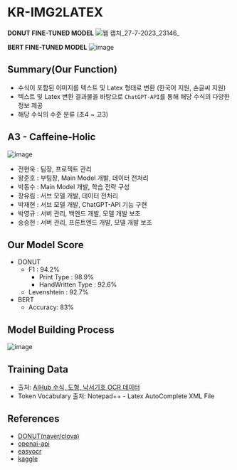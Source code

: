 # KR-IMG2LATEX
**DONUT FINE-TUNED MODEL**
![웹 캡처_27-7-2023_23146_](https://github.com/KDTAI-A3/kr-img2latex/assets/81287077/32bf89d0-98ff-4646-aa9b-7f74e862863a)

**BERT FINE-TUNED MODEL**
![image](https://github.com/KDTAI-A3/kr-img2latex/assets/81287077/078accc2-a085-429b-abd3-84be864c960b)


## Summary(Our Function)
- 수식이 포함된 이미지를 텍스트 및 Latex 형태로 변환 (한국어 지원, 손글씨 지원)
- 텍스트 및 Latex 변환 결과물을 바탕으로 `ChatGPT-API`를 통해 해당 수식의 다양한 정보 제공
- 해당 수식의 수준 분류 (초4 ~ 고3)

## A3 - Caffeine-Holic
![image](https://github.com/KDTAI-A3/kr-img2latex/assets/81287077/e46a6a13-6396-4973-8dc8-230a2812ca47)

- 전현욱 : 팀장, 프로젝트 관리
- 왕준호 : 부팀장, Main Model 개발, 데이터 전처리
- 박동수 : Main Model 개발, 학습 전략 구성
- 장유림 : 서브 모델 개발, 데이터 전처리
- 박재현 : 서브 모델 개발, ChatGPT-API 기능 구현
- 박영규 : 서버 관리, 백엔드 개발, 모델 개발 보조
- 송승헌 : 서버 관리, 프론트엔드 개발, 모델 개발 보조

## Our Model Score
- DONUT
  - F1 : 94.2%
    - Print Type : 98.9%
    - HandWritten Type : 92.6%
  - Levenshtein : 92.7%
- BERT
  - Accuracy: 83%

## Model Building Process
![image](https://github.com/KDTAI-A3/kr-img2latex/assets/81287077/1625d2a8-83b6-4ab3-9d32-d8f4171e72cf)

## Training Data
- 출처: [AIHub 수식, 도형, 낙서기호 OCR 데이터](https://www.aihub.or.kr/aihubdata/data/view.do?currMenu=115&topMenu=100&dataSetSn=479)
- Token Vocabulary 출처: Notepad++ - Latex AutoComplete XML File

## References
- [DONUT(naver/clova)](https://github.com/clovaai/donut)
- [openai-api](https://openai.com/)
- [easyocr](https://github.com/JaidedAI/EasyOCR)
- [kaggle](https://www.kaggle.com/code/nbroad/donut-train-benetech)
